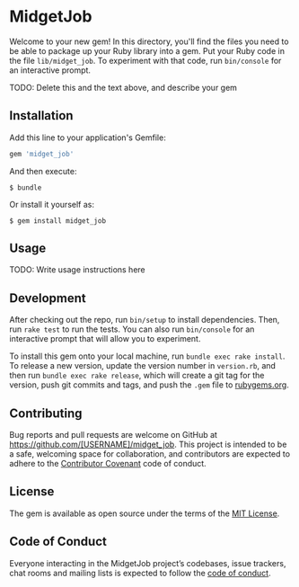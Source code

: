 # MidgetJob

Welcome to your new gem! In this directory, you'll find the files you need to be able to package up your Ruby library into a gem. Put your Ruby code in the file `lib/midget_job`. To experiment with that code, run `bin/console` for an interactive prompt.

TODO: Delete this and the text above, and describe your gem

## Installation

Add this line to your application's Gemfile:

```ruby
gem 'midget_job'
```

And then execute:

    $ bundle

Or install it yourself as:

    $ gem install midget_job

## Usage

TODO: Write usage instructions here

## Development

After checking out the repo, run `bin/setup` to install dependencies. Then, run `rake test` to run the tests. You can also run `bin/console` for an interactive prompt that will allow you to experiment.

To install this gem onto your local machine, run `bundle exec rake install`. To release a new version, update the version number in `version.rb`, and then run `bundle exec rake release`, which will create a git tag for the version, push git commits and tags, and push the `.gem` file to [rubygems.org](https://rubygems.org).

## Contributing

Bug reports and pull requests are welcome on GitHub at https://github.com/[USERNAME]/midget_job. This project is intended to be a safe, welcoming space for collaboration, and contributors are expected to adhere to the [Contributor Covenant](http://contributor-covenant.org) code of conduct.

## License

The gem is available as open source under the terms of the [MIT License](https://opensource.org/licenses/MIT).

## Code of Conduct

Everyone interacting in the MidgetJob project’s codebases, issue trackers, chat rooms and mailing lists is expected to follow the [code of conduct](https://github.com/[USERNAME]/midget_job/blob/master/CODE_OF_CONDUCT.md).
